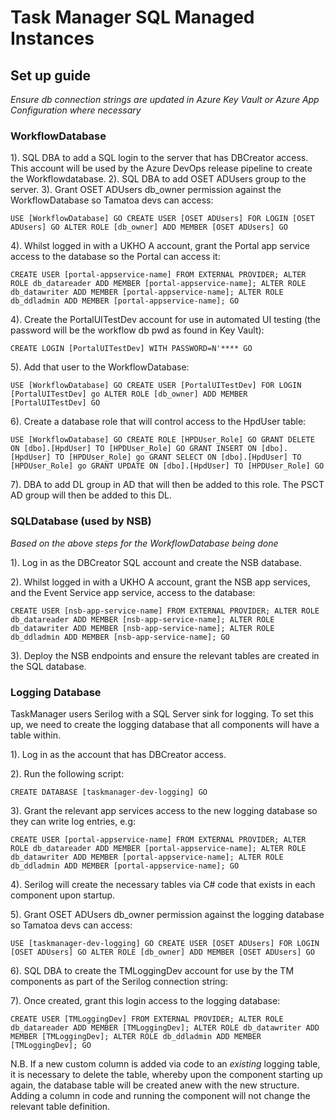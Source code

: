 # Task Manager SQL Managed Instances

## Set up guide

*Ensure db connection strings are updated in Azure Key Vault or Azure App Configuration where necessary*

### WorkflowDatabase

1). SQL DBA to add a SQL login to the server that has DBCreator access. This account will be used by the Azure DevOps release pipeline to create the Workflowdatabase.
2). SQL DBA to add OSET ADUsers group to the server.
3). Grant OSET ADUsers db_owner permission against the WorkflowDatabase so Tamatoa devs can access:

`USE [WorkflowDatabase]
GO
CREATE USER [OSET ADUsers] FOR LOGIN [OSET ADUsers]
GO
ALTER ROLE [db_owner] ADD MEMBER [OSET ADUsers]
GO`

4). Whilst logged in with a UKHO A account, grant the Portal app service access to the database so the Portal can access it:

`CREATE USER [portal-appservice-name] FROM EXTERNAL PROVIDER;
ALTER ROLE db_datareader ADD MEMBER [portal-appservice-name];
ALTER ROLE db_datawriter ADD MEMBER [portal-appservice-name];
ALTER ROLE db_ddladmin ADD MEMBER [portal-appservice-name];
GO`

4). Create the PortalUITestDev account for use in automated UI testing (the password will be the workflow db pwd as found in Key Vault):

`CREATE LOGIN [PortalUITestDev] WITH
PASSWORD=N'****
GO`

5). Add that user to the WorkflowDatabase:

`USE [WorkflowDatabase]
GO
CREATE USER [PortalUITestDev] FOR LOGIN [PortalUITestDev]
go
ALTER ROLE [db_owner] ADD MEMBER [PortalUITestDev]
GO`

6). Create a database role that will control access to the HpdUser table:

`USE [WorkflowDatabase]
GO
CREATE ROLE [HPDUser_Role]
GO
GRANT DELETE ON [dbo].[HpdUser] TO [HPDUser_Role]
GO
GRANT INSERT ON [dbo].[HpdUser] TO [HPDUser_Role]
go
GRANT SELECT ON [dbo].[HpdUser] TO [HPDUser_Role]
go
GRANT UPDATE ON [dbo].[HpdUser] TO [HPDUser_Role]
GO`

7). DBA to add DL group in AD that will then be added to this role. The PSCT AD group will then be added to this DL.

### SQLDatabase (used by NSB)

*Based on the above steps for the WorkflowDatabase being done*

1). Log in as the DBCreator SQL account and create the NSB database.

2). Whilst logged in with a UKHO A account, grant the NSB app services, and the Event Service app service, access to the database:

`CREATE USER [nsb-app-service-name] FROM EXTERNAL PROVIDER;
ALTER ROLE db_datareader ADD MEMBER [nsb-app-service-name];
ALTER ROLE db_datawriter ADD MEMBER [nsb-app-service-name];
ALTER ROLE db_ddladmin ADD MEMBER [nsb-app-service-name];
GO`

3). Deploy the NSB endpoints and ensure the relevant tables are created in the SQL database.

### Logging Database

TaskManager users Serilog with a SQL Server sink for logging. To set this up, we need to create the logging database that all components will have a table within.

1). Log in as the account that has DBCreator access.

2). Run the following script:

`CREATE DATABASE [taskmanager-dev-logging]
GO`

3). Grant the relevant app services access to the new logging database so they can write log entries, e.g:

`CREATE USER [portal-appservice-name] FROM EXTERNAL PROVIDER;
ALTER ROLE db_datareader ADD MEMBER [portal-appservice-name];
ALTER ROLE db_datawriter ADD MEMBER [portal-appservice-name];
ALTER ROLE db_ddladmin ADD MEMBER [portal-appservice-name];
GO`

4). Serilog will create the necessary tables via C# code that exists in each component upon startup.

5). Grant OSET ADUsers db_owner permission against the logging database so Tamatoa devs can access:

`USE [taskmanager-dev-logging]
GO
CREATE USER [OSET ADUsers] FOR LOGIN [OSET ADUsers]
GO
ALTER ROLE [db_owner] ADD MEMBER [OSET ADUsers]
GO`

6). SQL DBA to create the TMLoggingDev account for use by the TM components as part of the Serilog connection string:

7). Once created, grant this login access to the logging database:

`CREATE USER [TMLoggingDev] FROM EXTERNAL PROVIDER;
ALTER ROLE db_datareader ADD MEMBER [TMLoggingDev];
ALTER ROLE db_datawriter ADD MEMBER [TMLoggingDev];
ALTER ROLE db_ddladmin ADD MEMBER [TMLoggingDev];
GO`

N.B. If a new custom column is added via code to an *existing* logging table, it is necessary to delete the table, whereby upon the component starting up again, the database table will be created anew with the new structure. Adding a column in code and running the component will not change the relevant table definition.
